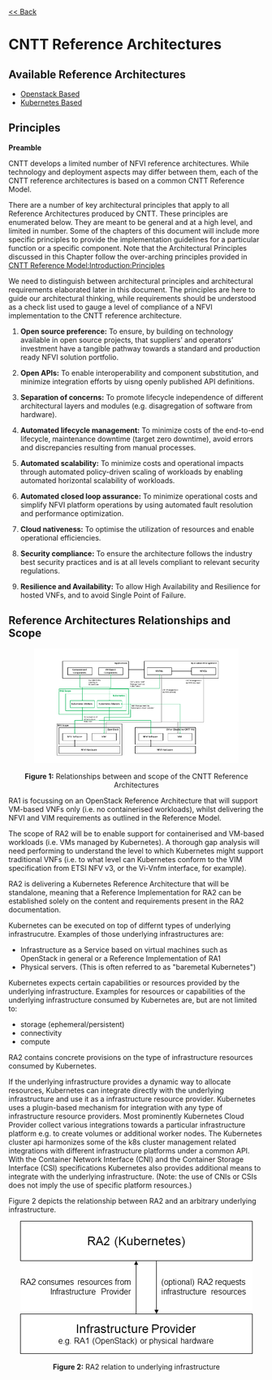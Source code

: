 [<< Back](https://cntt-n.github.io/CNTT/)

# CNTT Reference Architectures

<a name="available-ra"></a>
## Available Reference Architectures
* [Openstack Based](openstack)
* [Kubernetes Based](kubernetes)

<a name="principles"></a>
## Principles
**Preamble**

CNTT develops a limited number of NFVI reference architectures. While technology and deployment aspects may differ between them, each of the CNTT reference architectures is based on a common CNTT Reference Model.

There are a number of key architectural principles that apply to all Reference Architectures produced by CNTT. These principles are enumerated below. They are meant to be general and at a high level, and limited in number. Some of the chapters of this document will include more specific principles to provide the implementation guidelines for a particular function or a specific component. Note that the Architectural Principles discussed in this Chapter follow the over-arching principles provided in [CNTT Reference Model:Introduction:Principles](https://cntt-n.github.io/CNTT/doc/ref_model/chapters/chapter01.html#1.3)


We need to distinguish between architectural principles and architectural requirements elaborated later in this document. The principles are here to guide our architectural thinking, while requirements should be understood as a check list used to gauge a level of compliance of a NFVI implementation to the CNTT reference architecture.

1. **Open source preference:** To ensure, by building on technology available in open source projects, that suppliers’ and operators’ investment have a tangible pathway towards a standard and production ready NFVI solution portfolio.

1. **Open APIs:** To enable interoperability and component substitution, and minimize integration efforts by uisng openly published API definitions.

1. **Separation of concerns:** To promote lifecycle independence of different architectural layers and modules (e.g. disagregation of software from hardware).

1. **Automated lifecycle management:** To minimize costs of the end-to-end lifecycle, maintenance downtime (target zero downtime), avoid errors and discrepancies resulting from manual processes.

1. **Automated scalability:** To minimize costs and operational impacts through automated policy-driven scaling of workloads by enabling automated horizontal scalability of workloads.

1. **Automated closed loop assurance:** To minimize operational costs and simplify NFVI platform operations by using automated fault resolution and performance optimization.

1. **Cloud nativeness:** To optimise the utilization of resources and enable operational efficiencies.

1. **Security compliance:** To ensure the architecture follows the industry best security practices and is at all levels compliant to relevant security regulations.

1. **Resilience and Availability:** To allow High Availability and Resilience for hosted VNFs, and to avoid Single Point of Failure.

<a name="ra-relationship-scope"></a>
## Reference Architectures Relationships and Scope

<p align="center"><img src="./figures/ref_arch_relationships.png" alt="Scope and Relationships" title="Scope and Relationships" width="80%"/></p>
<p align="center"><b>Figure 1:</b> Relationships between and scope of the CNTT Reference Architectures</p>


RA1 is focussing on an OpenStack Reference Architecture that will support VM-based VNFs only (i.e. no containerised workloads), whilst delivering the NFVI and VIM requirements as outlined in the Reference Model.

The scope of RA2 will be to enable support for containerised and VM-based workloads (i.e. VMs managed by Kubernetes). A thorough gap analysis will need performing to understand the level to which Kubernetes might support traditional VNFs (i.e. to what level can Kubernetes conform to the VIM specification from ETSI NFV v3, or the Vi-Vnfm interface, for example).

RA2 is delivering a Kubernetes Reference Architecture that will be standalone, meaning that a Reference Implementation for RA2 can be established solely on the content and requirements present in the RA2 documentation.

Kubernetes can be executed on top of differnt types of underlying infrastrucutre. Examples of those underlying infrastructures are:
- Infrastructure as a Service based on virtual machines such as OpenStack in general or a Reference Implementation of RA1
- Physical servers. (This is often referred to as "baremetal Kubernetes")

Kubernetes expects certain capabilities or resources provided by the underlying infrastructure. Examples for resources or capabilities of the underlying infrastructure consumed by Kubernetes are, but are not limited to:
- storage (ephemeral/persistent)
- connectivity
- compute

RA2 contains concrete provisions on the type of infrastructure resources consumed by Kubernetes.

If the underlying infrastructure provides a dynamic way to allocate resources, Kubernetes can integrate directly with the underlying infrastructure and use it as a infrastructure resource provider. Kubernetes uses a plugin-based mechanism for integration with any type of infrastructure resource providers. Most prominently Kubernetes Cloud Provider collect various integrations towards a particular infrastructure platform e.g. to create volumes or additional worker nodes. The Kubernetes cluster api harmonizes some of the k8s cluster management related integrations with different infrastructure platforms under a common API. With the Container Network Interface (CNI) and the Container Storage Interface (CSI) specifications Kubernetes also provides additional means to integrate with the underlying infrastructure. (Note: the use of CNIs or CSIs does not imply the use of specific platform resources.)

Figure 2 depicts the relationship between RA2 and an arbitrary underlying infrastructure.

<p align="center"><img src="./figures/ref_arch_ra2_relationships.png" alt="RA2 relation to underlying infrastructure" title="RA2 relation to underlying infrastructure" /></p>
<p align="center"><b>Figure 2:</b> RA2 relation to underlying infrastructure</p>